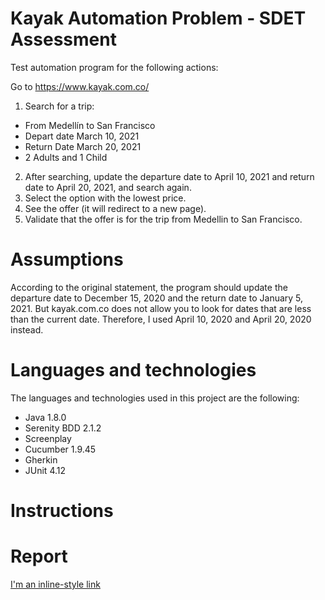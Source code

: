 # Kayak Automation Problem - SDET Assessment

Test automation program for the following actions:

Go to https://www.kayak.com.co/ 

1. Search for a trip:
  - From Medellín to San Francisco 
  - Depart date March 10, 2021 
  - Return Date March 20, 2021
  - 2 Adults and 1 Child
2. After searching, update the departure date to April 10, 2021 and return date to April 20, 2021, and search again.
3. Select the option with the lowest price.
4. See the offer (it will redirect to a new page).
5. Validate that the offer is for the trip from Medellin to San Francisco.

# Assumptions

According to the original statement, the program should update the departure date to December 15, 2020 and the return date to January 5, 2021. But kayak.com.co does not allow you to look for dates that are less than the current date. Therefore, I used April 10, 2020 and April 20, 2020 instead.

# Languages and technologies

The languages and technologies used in this project are the following:

- Java 1.8.0
- Serenity BDD 2.1.2
- Screenplay
- Cucumber 1.9.45
- Gherkin
- JUnit 4.12 

# Instructions



# Report

[I'm an inline-style link](https://www.google.com)
